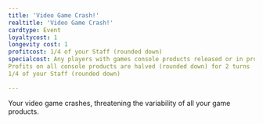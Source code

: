 ```yaml
---
title: 'Video Game Crash!'
realtitle: 'Video Game Crash!'
cardtype: Event
loyaltycost: 1
longevity cost: 1
profitcost: 1/4 of your Staff (rounded down)
specialcost: Any players with games console products released or in production lose:
Profits on all console products are halved (rounded down) for 2 turns
1/4 of your Staff (rounded down)

---
```


Your video game crashes, threatening the variability of all your game products. 

